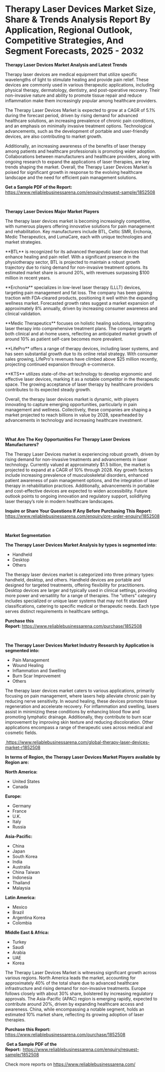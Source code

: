 <p><h1>Therapy Laser Devices Market Size, Share & Trends Analysis Report By Application, Regional Outlook, Competitive Strategies, And Segment Forecasts, 2025 - 2032</h1></p><p><strong>Therapy Laser Devices Market Analysis and Latest Trends</strong></p>
<p><p>Therapy laser devices are medical equipment that utilize specific wavelengths of light to stimulate healing and provide pain relief. These devices are commonly used in various therapeutic applications, including physical therapy, dermatology, dentistry, and post-operative recovery. Their non-invasive nature and ability to promote tissue repair and reduce inflammation make them increasingly popular among healthcare providers.</p><p>The Therapy Laser Devices Market is expected to grow at a CAGR of 5.1% during the forecast period, driven by rising demand for advanced healthcare solutions, an increasing prevalence of chronic pain conditions, and an emphasis on minimally invasive treatment options. Technological advancements, such as the development of portable and user-friendly devices, are also contributing to market growth. </p><p>Additionally, an increasing awareness of the benefits of laser therapy among patients and healthcare professionals is promoting wider adoption. Collaborations between manufacturers and healthcare providers, along with ongoing research to expand the applications of laser therapies, are key trends shaping the market. Overall, the Therapy Laser Devices Market is poised for significant growth in response to the evolving healthcare landscape and the need for efficient pain management solutions.</p></p>
<p><strong>Get a Sample PDF of the Report:&nbsp;</strong> <a href="https://www.reliablebusinessarena.com/enquiry/request-sample/1852508?utm_campaign=2003&utm_medium=2&utm_source=Github&utm_content=ia&utm_term=10022025&utm_id=therapy-laser-devices">https://www.reliablebusinessarena.com/enquiry/request-sample/1852508</a></p>
<p>&nbsp;</p>
<p><strong>Therapy Laser Devices Major Market Players</strong></p>
<p><p>The therapy laser devices market is becoming increasingly competitive, with numerous players offering innovative solutions for pain management and rehabilitation. Key manufacturers include BTL, Celtic SMR, Erchonia, Medic Therapeutics, and LumaCare, each with unique technologies and market strategies.</p><p>**BTL** is recognized for its advanced therapeutic laser devices that enhance healing and pain relief. With a significant presence in the physiotherapy sector, BTL is projected to maintain a robust growth trajectory due to rising demand for non-invasive treatment options. Its estimated market share is around 20%, with revenues surpassing $100 million in recent years.</p><p>**Erchonia** specializes in low-level laser therapy (LLLT) devices, targeting pain management and fat loss. The company has been gaining traction with FDA-cleared products, positioning it well within the expanding wellness market. Forecasted growth rates suggest a market expansion of approximately 8% annually, driven by increasing consumer awareness and clinical validation.</p><p>**Medic Therapeutics** focuses on holistic healing solutions, integrating laser therapy into comprehensive treatment plans. The company targets both clinical and at-home users, reflecting an anticipated market growth of around 10% as patient self-care becomes more prevalent.</p><p>**LifePro** offers a range of therapy devices, including laser systems, and has seen substantial growth due to its online retail strategy. With consumer sales growing, LifePro's revenues have climbed above $25 million recently, projecting continued expansion through e-commerce.</p><p>**KTS** utilizes state-of-the-art technology to develop ergonomic and effective laser devices, marking it as a notable competitor in the therapeutic space. The growing acceptance of laser therapy by healthcare providers contributes to its expected steady growth.</p><p>Overall, the therapy laser devices market is dynamic, with players innovating to capture emerging opportunities, particularly in pain management and wellness. Collectively, these companies are shaping a market projected to reach billions in value by 2028, spearheaded by advancements in technology and increasing healthcare investment.</p></p>
<p>&nbsp;</p>
<p><strong>What Are The Key Opportunities For Therapy Laser Devices Manufacturers?</strong></p>
<p><p>The Therapy Laser Devices market is experiencing robust growth, driven by rising demand for non-invasive treatments and advancements in laser technology. Currently valued at approximately $1.5 billion, the market is projected to expand at a CAGR of 10% through 2028. Key growth factors include increasing prevalence of musculoskeletal disorders, enhanced patient awareness of pain management options, and the integration of laser therapy in rehabilitation practices. Additionally, advancements in portable and cost-effective devices are expected to widen accessibility. Future outlook points to ongoing innovation and regulatory support, solidifying laser therapy’s role in modern healthcare landscapes.</p></p>
<p><strong>Inquire or Share Your Questions If Any Before Purchasing This Report:</strong> <a href="https://www.reliablebusinessarena.com/enquiry/pre-order-enquiry/1852508?utm_campaign=2003&utm_medium=2&utm_source=Github&utm_content=ia&utm_term=10022025&utm_id=therapy-laser-devices">https://www.reliablebusinessarena.com/enquiry/pre-order-enquiry/1852508</a></p>
<p>&nbsp;</p>
<p><strong>Market Segmentation</strong></p>
<p><strong>The Therapy Laser Devices Market Analysis by types is segmented into:</strong></p>
<p><ul><li>Handheld</li><li>Desktop</li><li>Others</li></ul></p>
<p><p>The therapy laser devices market is categorized into three primary types: handheld, desktop, and others. Handheld devices are portable and designed for targeted treatments, offering flexibility for practitioners. Desktop devices are larger and typically used in clinical settings, providing more power and versatility for a range of therapies. The "others" category includes specialized or unique laser systems that may not fit standard classifications, catering to specific medical or therapeutic needs. Each type serves distinct requirements in healthcare settings.</p></p>
<p><strong>Purchase this Report:&nbsp;</strong><a href="https://www.reliablebusinessarena.com/purchase/1852508?utm_campaign=2003&utm_medium=2&utm_source=Github&utm_content=ia&utm_term=10022025&utm_id=therapy-laser-devices">https://www.reliablebusinessarena.com/purchase/1852508</a></p>
<p>&nbsp;</p>
<p><strong>The Therapy Laser Devices Market Industry Research by Application is segmented into:</strong></p>
<p><ul><li>Pain Management</li><li>Wound Healing</li><li>Inflammation and Swelling</li><li>Burn Scar Improvement</li><li>Others</li></ul></p>
<p><p>The therapy laser devices market caters to various applications, primarily focusing on pain management, where lasers help alleviate chronic pain by reducing nerve sensitivity. In wound healing, these devices promote tissue regeneration and accelerate recovery. For inflammation and swelling, lasers assist in minimizing these conditions by enhancing blood flow and promoting lymphatic drainage. Additionally, they contribute to burn scar improvement by improving skin texture and reducing discoloration. Other applications encompass a range of therapeutic uses across medical and cosmetic fields.</p></p>
<p><a href="https://www.reliablebusinessarena.com/global-therapy-laser-devices-market-r1852508?utm_campaign=2003&utm_medium=2&utm_source=Github&utm_content=ia&utm_term=10022025&utm_id=therapy-laser-devices">&nbsp;https://www.reliablebusinessarena.com/global-therapy-laser-devices-market-r1852508</a></p>
<p><strong>In terms of Region, the Therapy Laser Devices Market Players available by Region are:</strong></p>
<p>
    <p> <strong> North America: </strong>
        <ul>
            <li>United States</li>
            <li>Canada</li>
        </ul>
        </p> 
    <p> <strong> Europe: </strong>
        <ul>
            <li>Germany</li>
            <li>France</li>
            <li>U.K.</li>
            <li>Italy</li>
            <li>Russia</li>
        </ul>
        </p> 
    <p> <strong> Asia-Pacific: </strong>
        <ul>
            <li>China</li>
            <li>Japan</li>
            <li>South Korea</li>
            <li>India</li>
            <li>Australia</li>
            <li>China Taiwan</li>
            <li>Indonesia</li>
            <li>Thailand</li>
            <li>Malaysia</li>
        </ul>
        </p> 
    <p> <strong> Latin America: </strong>
        <ul>
            <li>Mexico</li>
            <li>Brazil</li>
            <li>Argentina Korea</li>
            <li>Colombia</li>
        </ul>
        </p> 
    <p> <strong> Middle East & Africa: </strong>
        <ul>
            <li>Turkey</li>
            <li>Saudi</li>
            <li>Arabia</li>
            <li>UAE</li>
            <li>Korea</li>
        </ul>
    </p>
    </p>
<p><p>The Therapy Laser Devices Market is witnessing significant growth across various regions. North America leads the market, accounting for approximately 40% of the total share due to advanced healthcare infrastructure and rising demand for non-invasive treatments. Europe follows closely with about 30% share, bolstered by increasing regulatory approvals. The Asia-Pacific (APAC) region is emerging rapidly, expected to contribute around 20%, driven by expanding healthcare access and awareness. China, while encompassing a notable segment, holds an estimated 10% market share, reflecting its growing adoption of laser therapies.</p></p>
<p><strong>Purchase this Report: </strong><a href="https://www.reliablebusinessarena.com/purchase/1852508?utm_campaign=2003&utm_medium=2&utm_source=Github&utm_content=ia&utm_term=10022025&utm_id=therapy-laser-devices">https://www.reliablebusinessarena.com/purchase/1852508</a></p>
<p>&nbsp;<strong>Get a Sample PDF of the Report:&nbsp;&nbsp;</strong><a href="https://www.reliablebusinessarena.com/enquiry/request-sample/1852508?utm_campaign=2003&utm_medium=2&utm_source=Github&utm_content=ia&utm_term=10022025&utm_id=therapy-laser-devices">https://www.reliablebusinessarena.com/enquiry/request-sample/1852508</a></p>
<p><strong></strong></p>
<p>Check more reports on <a href="https://www.reliablebusinessarena.com/?utm_campaign=2003&utm_medium=2&utm_source=Github&utm_content=ia&utm_term=10022025&utm_id=therapy-laser-devices">https://www.reliablebusinessarena.com/</a></p>